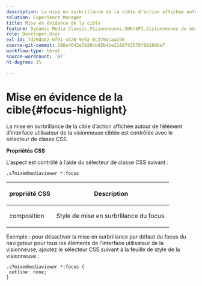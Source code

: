 ```yaml
---
description: La mise en surbrillance de la cible d’action affichée autour de l’élément d’interface utilisateur de la visionneuse ciblée est contrôlée avec le sélecteur de classe CSS.
solution: Experience Manager
title: Mise en évidence de la cible
feature: Dynamic Media Classic,Visionneuses,SDK/API,Visionneuses de médias mixtes
role: Developer,User
exl-id: 7d29dab2-6f01-4328-9e92-0c370acaa2d6
source-git-commit: 206e4643e3926cb85b4be2189743578f88180be7
workflow-type: tm+mt
source-wordcount: '87'
ht-degree: 1%

---
```


# Mise en évidence de la cible{#focus-highlight}

La mise en surbrillance de la cible d’action affichée autour de l’élément d’interface utilisateur de la visionneuse ciblée est contrôlée avec le sélecteur de classe CSS.

<!--<a id="section_061E550C1C1D4DB2BD663A898895B38C"></a>-->

**Propriétés CSS**

L’aspect est contrôlé à l’aide du sélecteur de classe CSS suivant :

```
.s7mixedmediaviewer *:focus
```

<table id="table_94EE3F5BBE4547C0B4943471CEE7EDE4"> 
 <thead> 
  <tr> 
   <th colname="col1" class="entry"> <p> propriété CSS </p> </th> 
   <th colname="col2" class="entry"> <p>Description </p> </th> 
  </tr> 
 </thead>
 <tbody> 
  <tr> 
   <td colname="col1"> <p> <span class="codeph"> composition  </span> </p> </td> 
   <td colname="col2"> <p>Style de mise en surbrillance du focus. </p> </td> 
  </tr> 
 </tbody> 
</table>

Exemple : pour désactiver la mise en surbrillance par défaut du focus du navigateur pour tous les éléments de l’interface utilisateur de la visionneuse, ajoutez le sélecteur CSS suivant à la feuille de style de la visionneuse :

```
.s7mixedmediaviewer *:focus { 
 outline: none; 
}
```
